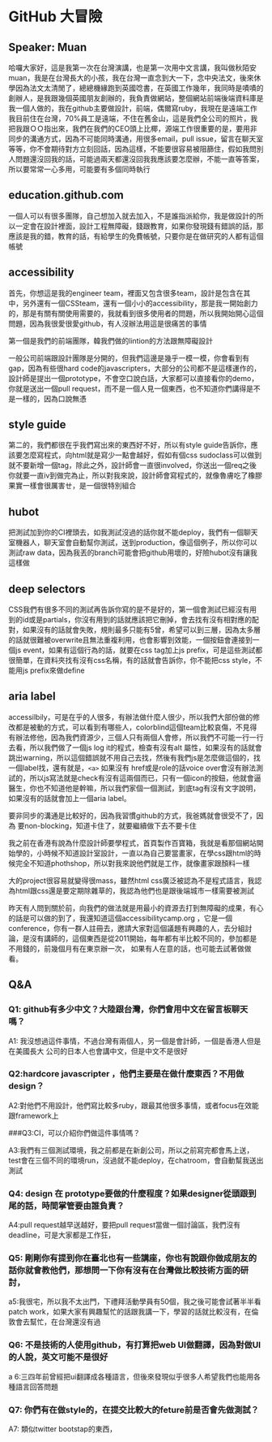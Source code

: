 # GitHub 大冒險
## Speaker: Muan

哈囉大家好，這是我第一次在台灣演講，也是第一次用中文言講，我叫做秋陌安muan，我是在台灣長大的小孩，我在台灣一直念到大一下，念中央法文，後來休學因為法文太清閒了，總總機緣跑到英國唸書，在英國工作幾年，我同時是嘖嘖的創辦人，是我跟幾個英國朋友創辦的，我負責做網站，整個網站前端後端資料庫是我一個人做的，我在github主要做設計，前端，偶爾寫ruby，我現在是遠端工作我目前住在台灣，70%員工是遠端，不住在舊金山，這是我們全公司的照片，我把我跟ＯＯ指出來，我們在我們的CEO頭上比椰，源端工作很重要的是，要用非同步的溝通方式，因為不可能同時溝通，用很多email，pull issue，留言在聊天室等等，你不會期待對方立刻回話，因為這樣，不能要很容易被阻篩住，假如我問別人問題還沒回我的話，可能過兩天都還沒回我我應該要怎麼辦，不能一直等答案，所以要常常一心多用，可能要有多個同時執行

## education.github.com

一個人可以有很多團隊，自己想加入就去加入，不是誰指派給你，我是做設計的所以一定會在設計裡面，設計工程無障礙，錢跟教育，如果你發現錢有錯誤的話，那應該是我的錯，教育的話，有給學生的免費帳號，只要你是在做研究的人都有這個帳號

## accessibility

首先，你想這是我的engineer team，裡面又包含很多team，設計是包含在其中，另外還有一個CSSteam，還有一個小小的accessibility，那是我一開始創力的，那是有關有關使用需要的，我就看到很多使用者的問題，所以我開始開心這個問題，因為我很愛很愛github，有人沒辦法用這是很痛苦的事情

第一個是我們的前端團隊，韓我們做的lintion的方法跟無障礙設計

一般公司前端跟設計團隊是分開的，但我們這邊是幾乎一模一模，你會看到有gap，因為有些很hard code的javascripters，大部分的公司都不是這樣運作的，設計師是提出一個prototype，不會空口說白話，大家都可以直接看你的demo，你就是送出一個pull request，而不是一個人見一個東西，也不知道你們講得是不是一樣的，因為口說無憑

## style guide

第二的，我們都很在乎我們寫出來的東西好不好，所以有style guide告訴你，應該要怎麼寫程式，向html就是寫少一點會越好，假如有個css sudoclass可以做到就不要新增一個tag，除此之外，設計師會一直很involved，你送出一個req之後你就要一直iv到做完為止，所以對我來說，設計師會寫程式的，就像魯膚吃了橡膠果實一樣會很厲害ㄝ，是一個很特別組合

## hubot

把測試加到你的CI裡頭去，如我測試沒過的話你就不能deploy，我們有一個聊天室機器人，聊天室會自動幫你測試，送到production，像這個例子，所以你可以測試raw data，因為我丟的branch可能會把github用壞的，好險hubot沒有讓我這樣做

## deep selectors

CSS我們有很多不同的測試再告訴你寫的是不是好的，第一個會測試已經沒有用到的id或是partials，你沒有用到的話就應該把它刪掉，會去找有沒有相對應的配對，如果沒有的話就會失敗，規則最多只能有5曾，希望可以到三層，因為太多層的話就很難被overwrite且無法重複利用，也會影響到效能，一個按鈕會連接到一個js event，如果有這個行為的話，就要在css tag加上js prefix，可是這些測試都很簡單，在資料夾找有沒有css名稱，有的話就會告訴你，你不能把css style，不能用js prefix來做define

## aria label

accessilbily，可是在乎的人很多，有辦法做什麼人很少，所以我們大部份做的修改都是被動的方式，可以看到有哪些人，colorblind這個team比較哀傷，不見得有辦法修他，因為我們資源少，三個人只有兩個人會修，所以我們不可能一行一行去看，所以我們做了一個js log it的程式，檢查有沒有alt 屬性，如果沒有的話就會跳出warning，所以這個錯誤就不用自己去找，然後有我們js是怎麼做這個的，找一個label找，還有就是，`<a>` 如果沒有 href或是role的話voice over會沒有辦法測試的，所以js寫法就是check有沒有這兩個而已，只有一個icon的按鈕，他就會逼醫生，你也不知道他是幹嘛，所以我們家個一個測試，到底tag有沒有文字說明，如果沒有的話就會加上一個aria label。

要非同步的溝通是比較好的，因為我習慣github的方式，我爸媽就會很受不了，因為
要non-blocking，知道卡住了，就要繼續做下去不要卡住

我之前在香港有說為什麼設計師要學程式，首頁製作百寶箱，我就是看那個網站開始學的，小時候不知道設計室設計，一直以為自己要當畫家，在學css跟html的時候完全不知道phothshop，所以對我來說他們就是工作，就像畫家跟顏料一樣

大的project很容易就變得很mass，雖然html css廣泛被認為不是程式語言，我認為html跟css還是要定期除雜草的，我認為他們也是跟後端城市一樣需要被測試

昨天有人問到關於前，向我們的做法就是用最小的資源去打到無障礙的成果，有心的話是可以做的到了，我還知道這個accessibilitycamp.org
，它是一個conference，你有一群人註冊去，邀請大家對這個議題有興趣的人，去分組討論，是沒有講師的，這個東西是從2011開始，每年都有半比較不同的，參加都是不用錢的，前幾個月有在東京辦一次，
如果有人在意的話，也可能去試著做做看。


## Q&A

### Q1: github有多少中文？大陸跟台灣，你們會用中文在留言板聊天嗎？

A1: 我沒想過這件事情，不過台灣有兩個人，另一個是會計師，一個是香港人但是在美國長大
公司的日本人也會講中文，但是中文不是很好

### Q2:hardcore javascripter ，他們主要是在做什麼東西？不用做design？

A2:對他們不用設計，他們寫比較多ruby，跟最其他很多事情，或者focus在效能跟framework上

###Q3:CI，可以介紹你們做這件事情嗎？

A3:我們有三個測試環境，我之前都是在新創公司，所以之前寫完都會馬上送，test會在三個不同的環境run，沒過就不能deploy，在chatroom，會自動幫我送出測試

### Q4: design 在 prototype要做的什麼程度？如果designer從頭跟到尾的話，時間掌管要由誰負責？

A4:pull request越早送越好，要把pull request當做一個討論區，我們沒有deadline，可是大家都是工作狂，

### Q5: 剛剛你有提到你在臺北也有一些講座，你也有說跟你做成朋友的話你就會教他們，那想問一下你有沒有在台灣做比較技術方面的研討，

a5:我很宅，所以我不太出門，下禮拜活動學員有50個，我之後可能會試著半半看patch work，如果大家有興趣幫忙的話跟我講一下，學習的話就比較沒有，在倫敦會去幫忙，在台灣還沒有過

### Q6: 不是技術的人使用github，有打算把web UI做翻譯，因為對做UI的人說，英文可能不是很好

a 6:三四年前曾經把ui翻譯成各種語言，但後來發現似乎很多人希望我們也能用各種語言回答問題

### Q7: 你們有在做style的，在提交比較大的feture前是否會先做測試？
A7: 類似twitter bootstap的東西，